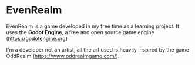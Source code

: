 # EvenRealm

EvenRealm is a game developed in my free time as a learning project. It uses the **Godot Engine**, a free and open source game engine (https://godotengine.org) 

I'm a developer not an artist, all the art used is heavily inspired by the game OddRealm (https://www.oddrealmgame.com/). 
